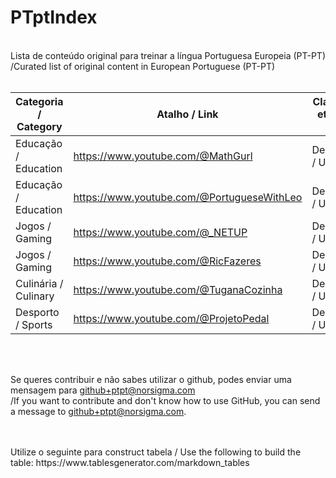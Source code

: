 # PTptIndex
<br>
Lista de conteúdo original para treinar a língua Portuguesa Europeia (PT-PT) <br>
/Curated list of original content in European Portuguese (PT-PT) 
<br>
<br>

| Categoria / Category | Atalho / Link                       | Classificação etária / Age Rating |
|----------------------|-------------------------------------|-----------------------------------|
| Educação / Education  | https://www.youtube.com/@MathGurl           | Desconhecida / Unknown            |
| Educação / Education  | https://www.youtube.com/@PortugueseWithLeo  | Desconhecida / Unknown            |
| Jogos / Gaming        | https://www.youtube.com/@_NETUP             | Desconhecida / Unknown            |
| Jogos / Gaming        | https://www.youtube.com/@RicFazeres         | Desconhecida / Unknown            |
| Culinária / Culinary  | https://www.youtube.com/@TuganaCozinha      | Desconhecida / Unknown            |
| Desporto / Sports     | https://www.youtube.com/@ProjetoPedal       | Desconhecida / Unknown            |


<br>
<br>

Se queres contribuir e não sabes utilizar o github, podes enviar uma mensagem para github+ptpt@norsigma.com
<br>
/If you want to contribute and don't know how to use GitHub, you can send a message to github+ptpt@norsigma.com.

<br>
<br>
Utilize o seguinte para construct tabela / Use the following to build the table:
https://www.tablesgenerator.com/markdown_tables
